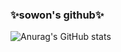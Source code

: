 ### ✨sowon's github✨
![Anurag's GitHub stats](https://github-readme-stats.vercel.app/api?username=sw0610&show_icons=true&theme=radical&hide=stars,issues&count_private=true)

<!--
**sw0610/sw0610** is a ✨ _special_ ✨ repository because its `README.md` (this file) appears on your GitHub profile.

Here are some ideas to get you started:

- 🔭 I’m currently working on ...
- 🌱 I’m currently learning ...
- 👯 I’m looking to collaborate on ...
- 🤔 I’m looking for help with ...
- 💬 Ask me about ...
- 📫 How to reach me: ...
- 😄 Pronouns: ...
- ⚡ Fun fact: ...
-->
